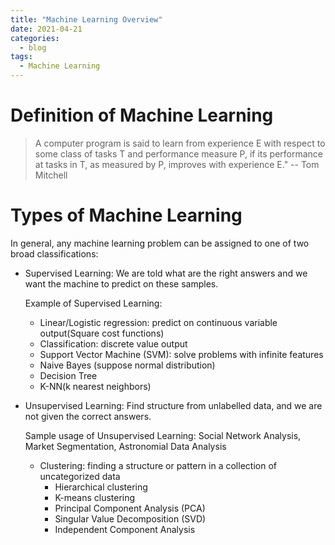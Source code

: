 ```yaml
---
title: "Machine Learning Overview"
date: 2021-04-21
categories:
  - blog
tags:
  - Machine Learning
---
```


<script type="text/javascript" async
  src="https://cdn.mathjax.org/mathjax/latest/MathJax.js?config=TeX-MML-AM_CHTML">
</script>

# Definition of Machine Learning

> A computer program is said to learn from experience E with respect to some class of tasks T and performance measure P, if its performance at tasks in T, as measured by P, improves with experience E." -- Tom Mitchell


# Types of Machine Learning

In general, any machine learning problem can be assigned to one of two broad classifications: 


- Supervised Learning:
	We are told what are the right answers and we want the machine to predict on these samples.

	Example of Supervised Learning:

	- Linear/Logistic regression: predict on continuous variable output(Square cost functions)
	- Classification: discrete value output
	- Support Vector Machine (SVM): solve problems with infinite features
	- Naive Bayes (suppose normal distribution)
	- Decision Tree
	- K-NN(k nearest neighbors)


- Unsupervised Learning:
	Find structure from unlabelled data, and we are not given the correct answers.

	Sample usage of Unsupervised Learning: Social Network Analysis, Market Segmentation, Astronomial Data Analysis

	- Clustering: finding a structure or pattern in a collection of uncategorized data
		- Hierarchical clustering
		- K-means clustering
		- Principal Component Analysis (PCA)
		- Singular Value Decomposition (SVD)
		- Independent Component Analysis